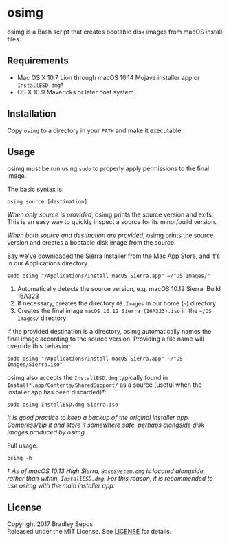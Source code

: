 osimg
=====

osimg is a Bash script that creates bootable disk images from macOS install files.


Requirements
------------

- Mac OS X 10.7 Lion through macOS 10.14 Mojave installer app or `InstallESD.dmg`†
- OS X 10.9 Mavericks or later host system


Installation
------------

Copy `osimg` to a directory in your `PATH` and make it executable.


Usage
-----

osimg must be run using `sudo` to properly apply permissions to the final image.

The basic syntax is:

```
osimg source [destination]
```

*When only source is provided*, osimg prints the source version and exits. This is an easy way to quickly inspect a source for its minor/build version.

*When both source and destination are provided*, osimg prints the source version and creates a bootable disk image from the source.

Say we've downloaded the Sierra installer from the Mac App Store, and it's in our Applications directory.

```
sudo osimg "/Applications/Install macOS Sierra.app" ~/"OS Images/"
```

1. Automatically detects the source version, e.g. macOS 10.12 Sierra, Build 16A323
2. If necessary, creates the directory `OS Images` in our home (`~`) directory
3. Creates the final image `macOS 10.12 Sierra (16A323).iso` in the `~/OS Images/` directory

If the provided destination is a directory, osimg automatically names the final image according to the source version. Providing a file name will override this behavior:

```
sudo osimg "/Applications/Install macOS Sierra.app" ~/"OS Images/Sierra.iso"
```

osimg also accepts the `InstallESD.dmg` typically found in `Install*.app/Contents/SharedSupport/` as a source (useful when the installer app has been discarded)†:

```
sudo osimg InstallESD.dmg Sierra.iso
```

*It is good practice to keep a backup of the original installer app. Compress/zip it and store it somewhere safe, perhaps alongside disk images produced by osimg.*

Full usage:

```
osimg -h
```

† *As of macOS 10.13 High Sierra, `BaseSystem.dmg` is located alongside, rather than within, `InstallESD.dmg`. For this reason, it is recommended to use osimg with the main installer app.*


License
-------

Copyright 2017 Bradley Sepos  
Released under the MIT License. See [LICENSE](LICENSE) for details.
